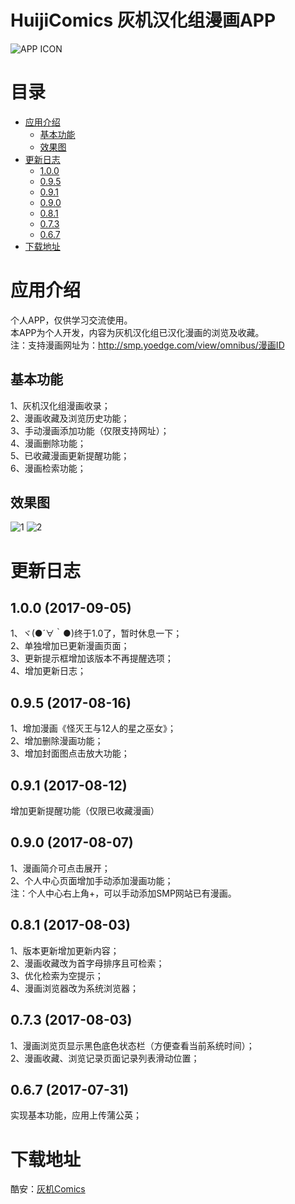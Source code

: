 # HuijiComics 灰机汉化组漫画APP

![APP ICON](https://raw.githubusercontent.com/heyongchen/HuijiComics/master/image/icon.png)

# 目录
- [应用介绍](#应用介绍)
  - [基本功能](#基本功能)
  - [效果图](#效果图)
- [更新日志](#更新日志)
  - [1.0.0](#100-2017-09-05)
  - [0.9.5](#095-2017-08-16)
  - [0.9.1](#091-2017-08-12)
  - [0.9.0](#090-2017-08-07)
  - [0.8.1](#081-2017-08-03)
  - [0.7.3](#073-2017-08-03)
  - [0.6.7](#067-2017-07-31)
- [下载地址](#下载地址)

# 应用介绍

个人APP，仅供学习交流使用。  
本APP为个人开发，内容为灰机汉化组已汉化漫画的浏览及收藏。  
注：支持漫画网址为：http://smp.yoedge.com/view/omnibus/漫画ID

## 基本功能
1、灰机汉化组漫画收录；  
2、漫画收藏及浏览历史功能；  
3、手动漫画添加功能（仅限支持网址）；  
4、漫画删除功能；  
5、已收藏漫画更新提醒功能；  
6、漫画检索功能；

## 效果图
![1](https://raw.githubusercontent.com/heyongchen/HuijiComics/master/image/2.png)
![2](https://raw.githubusercontent.com/heyongchen/HuijiComics/master/image/3.png)

# 更新日志

## 1.0.0 (2017-09-05)
1、ヾ(●´∀｀●)终于1.0了，暂时休息一下；  
2、单独增加已更新漫画页面；  
3、更新提示框增加该版本不再提醒选项；  
4、增加更新日志；

## 0.9.5 (2017-08-16)
1、增加漫画《怪灭王与12人的星之巫女》；  
2、增加删除漫画功能；  
3、增加封面图点击放大功能；

## 0.9.1 (2017-08-12)
增加更新提醒功能（仅限已收藏漫画）

## 0.9.0 (2017-08-07)
1、漫画简介可点击展开；  
2、个人中心页面增加手动添加漫画功能；  
注：个人中心右上角+，可以手动添加SMP网站已有漫画。

## 0.8.1 (2017-08-03)
1、版本更新增加更新内容；  
2、漫画收藏改为首字母排序且可检索；  
3、优化检索为空提示；  
4、漫画浏览器改为系统浏览器；

## 0.7.3 (2017-08-03)
1、漫画浏览页显示黑色底色状态栏（方便查看当前系统时间）；  
2、漫画收藏、浏览记录页面记录列表滑动位置；

## 0.6.7 (2017-07-31)
实现基本功能，应用上传蒲公英；

# 下载地址

酷安：[灰机Comics](https://www.coolapk.com/apk/158938)


